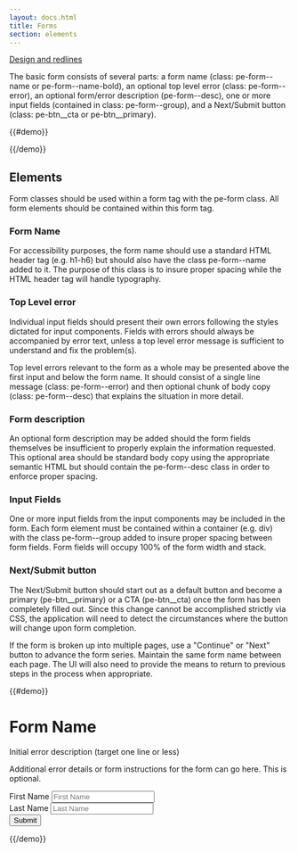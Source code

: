 ```yaml
---
layout: docs.html
title: Forms
section: elements
---
```


[Design and redlines](http://pearson-higher-ed.github.io/design/c/forms/)

The basic form consists of several parts: a form name (class: pe-form--name or pe-form--name-bold), an optional top level error (class: pe-form--error),
an optional form/error description (pe-form--desc), one or more input fields (contained in class: pe-form--group), and a Next/Submit button (class: pe-btn__cta
or pe-btn__primary).

{{#demo}}
<form class="pe-form">

</form>
{{/demo}}

## Elements

Form classes should be used within a form tag with the pe-form class.  All form elements should be contained within this form tag.

### Form Name

For accessibility purposes, the form name should use a standard HTML header tag (e.g. h1-h6) but should also have the class pe-form--name added to it.  The purpose of this
class is to insure proper spacing while the HTML header tag will handle typography.

### Top Level error

Individual input fields should present their own errors following the styles dictated for input components.  Fields with errors should always be accompanied by error text,
unless a top level error message is sufficient to understand and fix the problem(s).  

Top level errors relevant to the form as a whole may be presented above the first input and below the form name.  It should consist of a single line message (class: pe-form--error)
and then optional chunk of body copy (class: pe-form--desc) that explains the situation in more detail.  

### Form description

An optional form description may be added should the form fields themselves be insufficient to properly explain the information requested.  This optional area should be
standard body copy using the appropriate semantic HTML but should contain the pe-form--desc class in order to enforce proper spacing.

### Input Fields

One or more input fields from the input components may be included in the form.  Each form element must be contained within a container (e.g. div) with the class pe-form--group
added to insure proper spacing between form fields.  Form fields will occupy 100% of the form width and stack.

### Next/Submit button

The Next/Submit button should start out as a default button and become a primary (pe-btn__primary) or a CTA (pe-btn__cta) once the form has been completely filled out.  Since
this change cannot be accomplished strictly via CSS, the application will need to detect the circumstances where the button will change upon form completion.

If the form is broken up into multiple pages, use a "Continue" or "Next" button to advance the form series. Maintain the same form name between each page.  The UI will also need
to provide the means to return to previous steps in the process when appropriate.

{{#demo}}
<form class="pe-form">
  <h1 class="pe-form--name-bold">Form Name</h1>
  <p class="pe-form--error">Initial error description (target one line or less)</p>
  <p class="pe-form--desc">Additional error details or form instructions for the form can go here.  This is optional.</p>
  <div class="pe-form--group">
    <label class="pe-textLabelInput__label" for="a">First Name</label>
    <input type="text" class="pe-textInput" id="a" placeholder="First Name">
    <span class="pe-input_underline"></span>
  </div>
  <div class="pe-form--group">
    <label class="pe-textLabelInput__label" for="b">Last Name</label>
    <input type="text" class="pe-textInput" id="b" placeholder="Last Name">
    <span class="pe-input_underline"></span>
  </div>
  <button class="pe-btn__cta">Submit</button>
</form>
{{/demo}}
